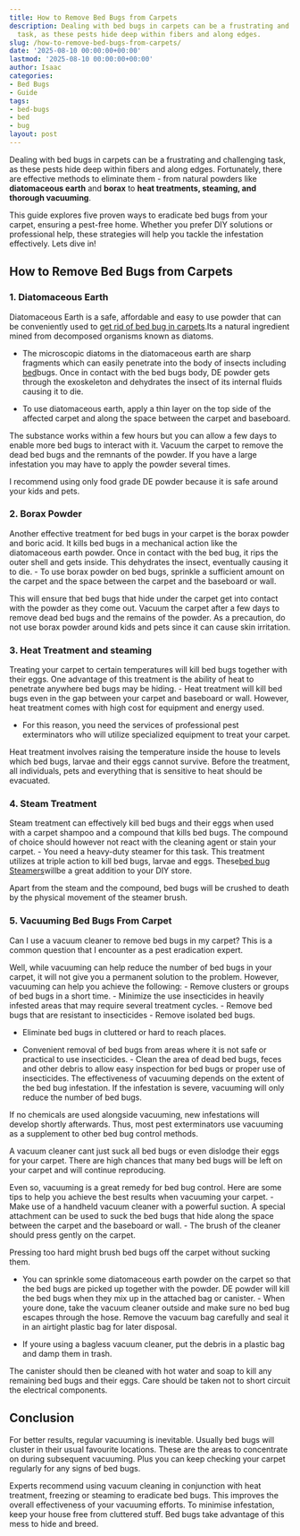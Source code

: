 ```yaml
---
title: How to Remove Bed Bugs from Carpets
description: Dealing with bed bugs in carpets can be a frustrating and challenging
  task, as these pests hide deep within fibers and along edges.
slug: /how-to-remove-bed-bugs-from-carpets/
date: '2025-08-10 00:00:00+00:00'
lastmod: '2025-08-10 00:00:00+00:00'
author: Isaac
categories:
- Bed Bugs
- Guide
tags:
- bed-bugs
- bed
- bug
layout: post
---
```

Dealing with bed bugs in carpets can be a frustrating and challenging task, as these pests hide deep within fibers and along edges. Fortunately, there are effective methods to eliminate them - from natural powders like **diatomaceous earth** and **borax** to **heat treatments, steaming, and thorough vacuuming**.

This guide explores five proven ways to eradicate bed bugs from your carpet, ensuring a pest-free home. Whether you prefer DIY solutions or professional help, these strategies will help you tackle the infestation effectively. Lets dive in!

##  How to Remove Bed Bugs from Carpets

###  **1. Diatomaceous Earth**

Diatomaceous Earth is a safe, affordable and easy to use powder that can be conveniently used to [get rid of bed bug in carpets](https://pestpolicy.com/does-diatomaceous-earth-kill-[bed-bugs](https://pestpolicy.com/bed-bug-bites-vs-mosquito-bites/)/).Its a natural ingredient mined from decomposed organisms known as diatoms.

- The microscopic diatoms in the diatomaceous earth are sharp fragments which can easily penetrate into the body of insects including [bed](https://pestpolicy.com/bed-bug-bites-vs-other-bites/)bugs. Once in contact with the bed bugs body, DE powder gets through the exoskeleton and dehydrates the insect of its internal fluids causing it to die.

- To use diatomaceous earth, apply a thin layer on the top side of the affected carpet and along the space between the carpet and baseboard.

The substance works within a few hours but you can allow a few days to enable more bed bugs to interact with it. Vacuum the carpet to remove the dead bed bugs and the remnants of the powder. If you have a large infestation you may have to apply the powder several times.

I recommend using only food grade DE powder because it is safe around your kids and pets.

###  **2. Borax Powder**

Another effective treatment for bed bugs in your carpet is the borax powder and boric acid. It kills bed bugs in a mechanical action like the diatomaceous earth powder. Once in contact with the bed bug, it rips the outer shell and gets inside. This dehydrates the insect, eventually causing it to die. - To use borax powder on bed bugs, sprinkle a sufficient amount on the carpet and the space between the carpet and the baseboard or wall.

This will ensure that bed bugs that hide under the carpet get into contact with the powder as they come out. Vacuum the carpet after a few days to remove dead bed bugs and the remains of the powder. As a precaution, do not use borax powder around kids and pets since it can cause skin irritation.

###  **3. Heat Treatment and steaming**

Treating your carpet to certain temperatures will kill bed bugs together with their eggs. One advantage of this treatment is the ability of heat to penetrate anywhere bed bugs may be hiding. - Heat treatment will kill bed bugs even in the gap between your carpet and baseboard or wall. However, heat treatment comes with high cost for equipment and energy used.

- For this reason, you need the services of professional pest exterminators who will utilize specialized equipment to treat your carpet.

Heat treatment involves raising the temperature inside the house to levels which bed bugs, larvae and their eggs cannot survive. Before the treatment, all individuals, pets and everything that is sensitive to heat should be evacuated.

###  **4. Steam Treatment**

Steam treatment can effectively kill bed bugs and their eggs when used with a carpet shampoo and a compound that kills bed bugs. The compound of choice should however not react with the cleaning agent or stain your carpet. - You need a heavy-duty steamer for this task. This treatment utilizes at triple action to kill bed bugs, larvae and eggs. These[bed bug Steamers](https://pestpolicy.com/best-bed-bug-steamer/)willbe a great addition to your DIY store.

Apart from the steam and the compound, bed bugs will be crushed to death by the physical movement of the steamer brush.

###  **5. Vacuuming Bed Bugs From Carpet**

Can I use a vacuum cleaner to remove bed bugs in my carpet? This is a common question that I encounter as a pest eradication expert.

Well, while vacuuming can help reduce the number of bed bugs in your carpet, it will not give you a permanent solution to the problem. However, vacuuming can help you achieve the following: - Remove clusters or groups of bed bugs in a short time. - Minimize the use insecticides in heavily infested areas that may require several treatment cycles. - Remove bed bugs that are resistant to insecticides - Remove isolated bed bugs.

- Eliminate bed bugs in cluttered or hard to reach places.

- Convenient removal of bed bugs from areas where it is not safe or practical to use insecticides. - Clean the area of dead bed bugs, feces and other debris to allow easy inspection for bed bugs or proper use of insecticides. The effectiveness of vacuuming depends on the extent of the bed bug infestation. If the infestation is severe, vacuuming will only reduce the number of bed bugs.

If no chemicals are used alongside vacuuming, new infestations will develop shortly afterwards. Thus, most pest exterminators use vacuuming as a supplement to other bed bug control methods.

A vacuum cleaner cant just suck all bed bugs or even dislodge their eggs for your carpet. There are high chances that many bed bugs will be left on your carpet and will continue reproducing.

Even so, vacuuming is a great remedy for bed bug control. Here are some tips to help you achieve the best results when vacuuming your carpet. - Make use of a handheld vacuum cleaner with a powerful suction. A special attachment can be used to suck the bed bugs that hide along the space between the carpet and the baseboard or wall. - The brush of the cleaner should press gently on the carpet.

Pressing too hard might brush bed bugs off the carpet without sucking them.

- You can sprinkle some diatomaceous earth powder on the carpet so that the bed bugs are picked up together with the powder. DE powder will kill the bed bugs when they mix up in the attached bag or canister. - When youre done, take the vacuum cleaner outside and make sure no bed bug escapes through the hose. Remove the vacuum bag carefully and seal it in an airtight plastic bag for later disposal.

- If youre using a bagless vacuum cleaner, put the debris in a plastic bag and damp them in trash.

The canister should then be cleaned with hot water and soap to kill any remaining bed bugs and their eggs. Care should be taken not to short circuit the electrical components.

##  Conclusion

For better results, regular vacuuming is inevitable. Usually bed bugs will cluster in their usual favourite locations. These are the areas to concentrate on during subsequent vacuuming. Plus you can keep checking your carpet regularly for any signs of bed bugs.

Experts recommend using vacuum cleaning in conjunction with heat treatment, freezing or steaming to eradicate bed bugs. This improves the overall effectiveness of your vacuuming efforts. To minimise infestation, keep your house free from cluttered stuff. Bed bugs take advantage of this mess to hide and breed.